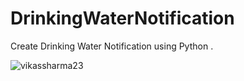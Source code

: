 # DrinkingWaterNotification
Create Drinking Water Notification using Python .
<p align="left"> <img src="https://komarev.com/ghpvc/?username=vikassharma23&label=Profile%20views&color=0e75b6&style=flat" alt="vikassharma23" /> </p>
